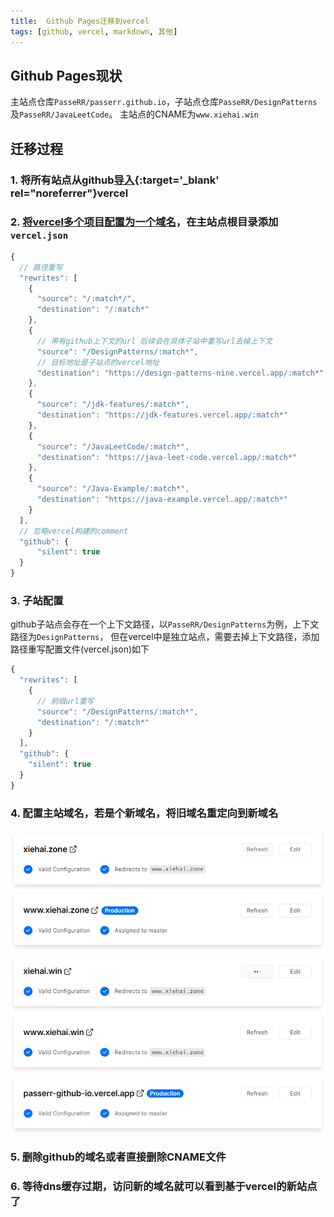 ```yaml
---
title:  Github Pages迁移到vercel
tags: [github, vercel, markdown, 其他]
---
```


## Github Pages现状

主站点仓库`PasseRR/passerr.github.io`，子站点仓库`PasseRR/DesignPatterns`及`PasseRR/JavaLeetCode`。
主站点的CNAME为`www.xiehai.win`

## 迁移过程
### 1. 将所有站点从github[导入](2022-05-31-vercel-sites.md){:target='_blank' rel="noreferrer"}**vercel**
### 2. [将vercel多个项目配置为一个域名](https://vercel.com/support/articles/how-can-i-serve-multiple-projects-under-a-single-domain)，在主站点根目录添加`vercel.json`

```js
{
  // 路径重写
  "rewrites": [
    {
      "source": "/:match*/",
      "destination": "/:match*"
    },
    {
      // 带有github上下文的url 后续会在具体子站中重写url去掉上下文
      "source": "/DesignPatterns/:match*",
      // 目标地址是子站点的vercel地址
      "destination": "https://design-patterns-nine.vercel.app/:match*"
    },
    {
      "source": "/jdk-features/:match*",
      "destination": "https://jdk-features.vercel.app/:match*"
    },
    {
      "source": "/JavaLeetCode/:match*",
      "destination": "https://java-leet-code.vercel.app/:match*"
    },
    {
      "source": "/Java-Example/:match*",
      "destination": "https://java-example.vercel.app/:match*"
    }
  ],
  // 忽略vercel构建的comment
  "github": {
      "silent": true
  }
}
```
### 3. 子站配置

github子站点会存在一个上下文路径，以`PasseRR/DesignPatterns`为例，上下文路径为`DesignPatterns`， 
但在vercel中是独立站点，需要去掉上下文路径，添加路径重写配置文件(vercel.json)如下
```js
{
  "rewrites": [
    {
      // 前缀url重写
      "source": "/DesignPatterns/:match*",
      "destination": "/:match*"
    }
  ],
  "github": {
    "silent": true
  }
}
```

### 4. 配置主站域名，若是个新域名，将旧域名重定向到新域名

![域名][1]
### 5. 删除github的域名或者直接删除CNAME文件
### 6. 等待dns缓存过期，访问新的域名就可以看到基于vercel的新站点了

[1]: /assets/2022/06-01/domain.png "域名"
